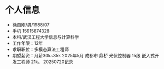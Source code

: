 # 个人信息
 - 徐自刚/男/1988/07
 - 手机 15915874328
 - 本科/武汉工程大学信息与计算科学
 - 工作年限：12年
 - 求职职位：多模态算法工程师
 - 期望薪资：月薪30k~35k
 2025年5月 成都市 鼎桥 光伏控制器 15级 嵌入式开发工程师 21k。
  20250720记录
